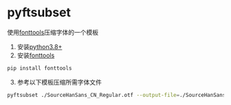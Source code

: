 # pyftsubset

使用[fonttools](https://github.com/fonttools/fonttools)压缩字体的一个模板

1. 安装[python3.8+](https://www.python.org/)
2. 安装[fonttools](https://github.com/fonttools/fonttools)
```sh
pip install fonttools
```
3. 参考以下模板压缩所需字体文件
```sh
pyftsubset ./SourceHanSans_CN_Regular.otf --output-file=./SourceHanSans_CN_Regular_3500.ttf --text-file=./cn3500
```

